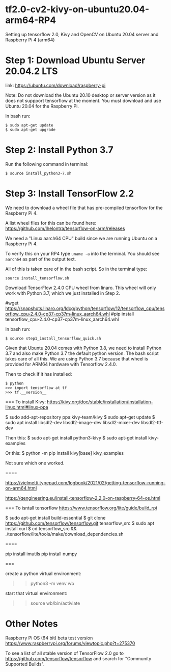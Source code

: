 # tf2.0-cv2-kivy-on-ubuntu20.04-arm64-RP4
Setting up tensorflow 2.0, Kivy and OpenCV on Ubuntu 20.04 server and Raspberry Pi 4 (arm64)


# Step 1: Download Ubuntu Server 20.04.2 LTS
link: https://ubuntu.com/download/raspberry-pi

Note: Do not download the Ubuntu 20.10 desktop or server version as it does not suppport tensorflow at the moment. You must download and use Ubuntu 20.04 for the Raspberry Pi.

In bash run:

```
$ sudo apt-get update
$ sudo apt-get upgrade
```

# Step 2: Install Python 3.7
Run the following command in terminal:

`$ source install_python3-7.sh`


# Step 3: Install TensorFlow 2.2

We need to download a wheel file that has pre-compiled tensorflow for the Raspberry Pi 4. 

A list wheel files for this can be found here:
https://github.com/lhelontra/tensorflow-on-arm/releases

We need a "Linux aarch64 CPU" build since we are running Ubuntu on a Raspberry Pi 4.

To verify this on your RP4 type `uname -a` into the terminal. You should see `aarch64` as part of the output text.

All of this is taken care of in the bash script. So in the terminal type:

`source install_tensorflow.sh`

Download TensorFlow 2.4.0 CPU wheel from linaro. This wheel will only work with Python 3.7, which we just installed in Step 2.


#wget https://snapshots.linaro.org/ldcg/python/tensorflow/12/tensorflow_cpu/tensorflow_cpu-2.4.0-cp37-cp37m-linux_aarch64.whl
#pip install tensorflow_cpu-2.4.0-cp37-cp37m-linux_aarch64.whl


In bash run:

`$ source step1_install_tensorflow_quick.sh`

Given that Ubuntu 20.04 comes with Python 3.8, we need to install Python 3.7 and also make Python 3.7 the default python version. The bash script takes care of all this. We are using Python 3.7 because that wheel is provided for ARM64 hardware with Tensorflow 2.4.0.


Then to check if it has installed:
```
$ python
>>> import tensorflow at tf
>>> tf.__version__

```




===
To install Kivy:
https://kivy.org/doc/stable/installation/installation-linux.html#linux-ppa

$ sudo add-apt-repository ppa:kivy-team/kivy
$ sudo apt-get update
$ sudo apt install libsdl2-dev libsdl2-image-dev libsdl2-mixer-dev libsdl2-ttf-dev

Then this:
$ sudo apt-get install python3-kivy
$ sudo apt-get install kivy-examples

Or this:
$ python -m pip install kivy[base] kivy_examples

Not sure which one worked.

====

https://vielmetti.typepad.com/logbook/2021/02/getting-tensorflow-running-on-arm64.html

https://qengineering.eu/install-tensorflow-2.2.0-on-raspberry-64-os.html

===
To isntall tensorflow
https://www.tensorflow.org/lite/guide/build_rpi

$ sudo apt-get install build-essential
$ git clone https://github.com/tensorflow/tensorflow.git tensorflow_src
$ sudo apt install curl
$ cd tensorflow_src && ./tensorflow/lite/tools/make/download_dependencies.sh


====

pip install imutils
pip install numpy


===

create a python virtual environment:
>> python3 -m venv wb

start that virtual environment:
>> source wb/bin/activiate
>> 


# Other Notes


Raspberry Pi OS (64 bit) beta test version
https://www.raspberrypi.org/forums/viewtopic.php?t=275370

To see a list of all stable version of TensorFlow 2.0 go to https://github.com/tensorflow/tensorflow and search for "Community Supported Builds".




